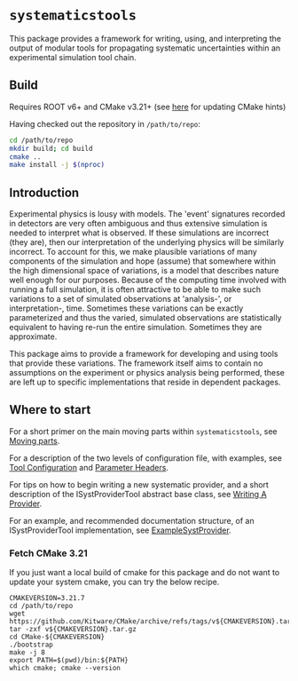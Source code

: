 # `systematicstools`

  This package provides a framework for writing, using, and interpreting the output of modular tools for propagating systematic uncertainties within an experimental simulation tool chain.

## Build

Requires ROOT v6+ and CMake v3.21+ (see [here](#fetch-cmake-3-21) for updating CMake hints)

Having checked out the repository in `/path/to/repo`:

```bash
cd /path/to/repo
mkdir build; cd build
cmake ..
make install -j $(nproc)
```

## Introduction

  Experimental physics is lousy with models. The 'event' signatures recorded in
  detectors are very often ambiguous and thus extensive simulation is needed to
  interpret what is observed. If these simulations are incorrect (they are),
  then our interpretation of the underlying physics will be similarly
  incorrect. To account for this, we make plausible variations of many
  components of the simulation and hope (assume) that somewhere within the high
  dimensional space of variations, is a model that describes nature well enough
  for our purposes. Because of the computing time involved with running a full
  simulation, it is often attractive to be able to make such variations to
  a set of simulated observations at 'analysis-', or interpretation-, time.
  Sometimes these variations can be exactly parameterized and thus the varied, simulated observations are statistically equivalent to having re-run the entire simulation. Sometimes they are approximate.

  This package aims to provide a framework for developing and using tools that provide these variations. The framework itself aims to contain no assumptions on the experiment or physics analysis being performed, these are left up to specific implementations that reside in dependent packages.

## Where to start

  For a short primer on the main moving parts within `systematicstools`, see [Moving parts](doc/MovingParts.md).

  For a description of the two levels of configuration file, with examples, see [Tool Configuration](doc/ToolConfiguration.md) and [Parameter Headers](doc/ParameterHeaders.md).

  For tips on how to begin writing a new systematic provider, and a short description of the ISystProviderTool abstract base class, see [Writing A Provider](doc/WritingAProvider.md).

  For an example, and recommended documentation structure, of an ISystProviderTool implementation, see [ExampleSystProvider](doc/ExampleSystProvider.md).

### Fetch CMake 3.21

If you just want a local build of cmake for this package and do not want to update
your system cmake, you can try the below recipe.

```
CMAKEVERSION=3.21.7
cd /path/to/repo
wget https://github.com/Kitware/CMake/archive/refs/tags/v${CMAKEVERSION}.tar.gz
tar -zxf v${CMAKEVERSION}.tar.gz
cd CMake-${CMAKEVERSION}
./bootstrap
make -j 8
export PATH=$(pwd)/bin:${PATH}
which cmake; cmake --version
```